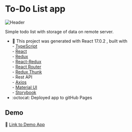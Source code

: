 # To-Do List app
![Header]()

Simple todo list with storage of data on remote server.

- :wrench: This project was generated with React 17.0.2 , 
                  built with <br />
                  - [TypeScript](https://www.typescriptlang.org/) <br />
                  - [React](https://reactjs.org/)  <br />
                  - [Redux](https://redux.js.org/)  <br />
                  - [React-Redux](https://react-redux.js.org/)  <br />
                  - [React Router](https://reactrouter.com/docs/en/v6/getting-started/overview) <br />
                  - [Redux Thunk](https://github.com/reduxjs/redux-thunk) <br />
                  - Rest API <br />
                  - [Axios](https://axios-http.com/docs/intro) <br />
                  - [Material UI](https://mui.com/) <br />
                  - [Storybook](https://storybook.js.org/) <br />
- :octocat: Deployed app to gitHub Pages

## Demo 
:link: [Link to Demo App](https://RomaSushevskij.github.io/MovieDatabase) 
